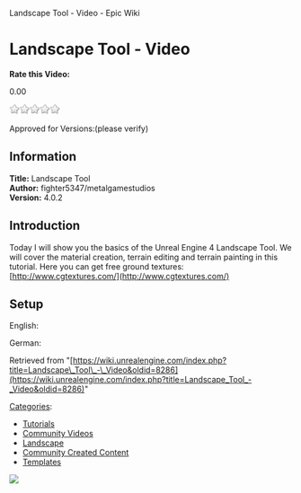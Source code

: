Landscape Tool - Video - Epic Wiki                    

Landscape Tool - Video
======================

**Rate this Video:**

0.00

![](/extensions/VoteNY/images/star_off.gif)![](/extensions/VoteNY/images/star_off.gif)![](/extensions/VoteNY/images/star_off.gif)![](/extensions/VoteNY/images/star_off.gif)![](/extensions/VoteNY/images/star_off.gif)

Approved for Versions:(please verify)

Information
-----------

**Title:** Landscape Tool  
**Author:** fighter5347/metalgamestudios  
**Version:** 4.0.2  
  

Introduction
------------

Today I will show you the basics of the Unreal Engine 4 Landscape Tool. We will cover the material creation, terrain editing and terrain painting in this tutorial. Here you can get free ground textures: [http://www.cgtextures.com/](http://www.cgtextures.com/)  
  

Setup
-----

English:

German:

Retrieved from "[https://wiki.unrealengine.com/index.php?title=Landscape\_Tool\_-\_Video&oldid=8286](https://wiki.unrealengine.com/index.php?title=Landscape_Tool_-_Video&oldid=8286)"

[Categories](/Special:Categories "Special:Categories"):

*   [Tutorials](/Category:Tutorials "Category:Tutorials")
*   [Community Videos](/Category:Community_Videos "Category:Community Videos")
*   [Landscape](/Category:Landscape "Category:Landscape")
*   [Community Created Content](/Category:Community_Created_Content "Category:Community Created Content")
*   [Templates](/Category:Templates "Category:Templates")

  ![](https://tracking.unrealengine.com/track.png)